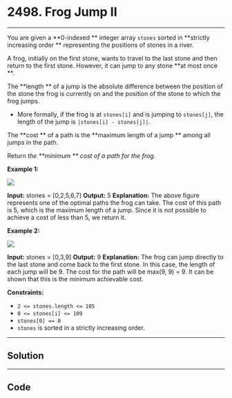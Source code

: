 # 2498. Frog Jump II

---

You are given a **0-indexed ** integer array `stones` sorted in **strictly increasing order ** representing the positions of stones in a river.

A frog, initially on the first stone, wants to travel to the last stone and then return to the first stone. However, it can jump to any stone **at most once **.

The **length ** of a jump is the absolute difference between the position of the stone the frog is currently on and the position of the stone to which the frog jumps.

  * More formally, if the frog is at `stones[i]` and is jumping to `stones[j]`, the length of the jump is `|stones[i] - stones[j]|`.



The **cost ** of a path is the **maximum length of a jump ** among all jumps in the path.

Return _the **minimum ** cost of a path for the frog_.

 

**Example 1:**

![](https://assets.leetcode.com/uploads/2022/11/14/example-1.png)


**Input:** stones = [0,2,5,6,7]
**Output:** 5
**Explanation:** The above figure represents one of the optimal paths the frog can take.
The cost of this path is 5, which is the maximum length of a jump.
Since it is not possible to achieve a cost of less than 5, we return it.


**Example 2:**

![](https://assets.leetcode.com/uploads/2022/11/14/example-2.png)


**Input:** stones = [0,3,9]
**Output:** 9
**Explanation:** 
The frog can jump directly to the last stone and come back to the first stone. 
In this case, the length of each jump will be 9. The cost for the path will be max(9, 9) = 9.
It can be shown that this is the minimum achievable cost.


 

**Constraints:**

  * `2 <= stones.length <= 105`
  * `0 <= stones[i] <= 109`
  * `stones[0] == 0`
  * `stones` is sorted in a strictly increasing order.

---

## Solution



---

## Code
```python


```